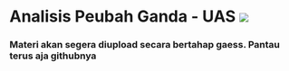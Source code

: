 # Analisis Peubah Ganda - UAS <img src="https://img.shields.io/badge/r-%23276DC3.svg?&style=for-the-badge&logo=r&logoColor=white"/> 

### Materi akan segera diupload secara bertahap gaess. Pantau terus aja githubnya


